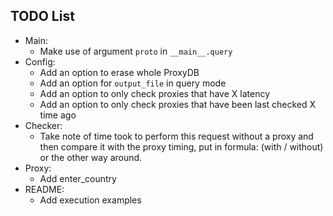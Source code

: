 ## TODO List
* Main:
    - Make use of argument `proto` in `__main__.query`
* Config:
    - Add an option to erase whole ProxyDB
    - Add an option for `output_file` in query mode
    - Add an option to only check proxies that have X latency
    - Add an option to only check proxies that have been last checked X time ago
* Checker:
    - Take note of time took to perform this request without a proxy and then compare it with the proxy timing, put in formula: (with / without) or the other way around.
* Proxy:
    - Add enter_country
* README:
    - Add execution examples

